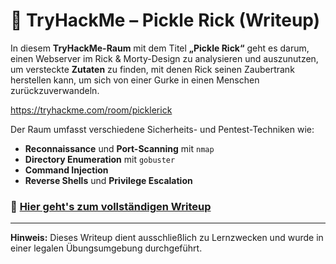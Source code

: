 # 🧪 TryHackMe – Pickle Rick (Writeup)

In diesem **TryHackMe-Raum** mit dem Titel **„Pickle Rick“** geht es darum, einen Webserver im Rick & Morty-Design zu analysieren und auszunutzen, um versteckte **Zutaten** zu finden, mit denen Rick seinen Zaubertrank herstellen kann, um sich von einer Gurke in einen Menschen zurückzuverwandeln. 

https://tryhackme.com/room/picklerick

Der Raum umfasst verschiedene Sicherheits- und Pentest-Techniken wie:

- **Reconnaissance** und **Port-Scanning** mit `nmap`
- **Directory Enumeration** mit `gobuster`
- **Command Injection**
- **Reverse Shells** und **Privilege Escalation**

### 📄 [Hier geht's zum vollständigen Writeup](./Pickle%20Rick.md)

---

**Hinweis:** Dieses Writeup dient ausschließlich zu Lernzwecken und wurde in einer legalen Übungsumgebung durchgeführt.
